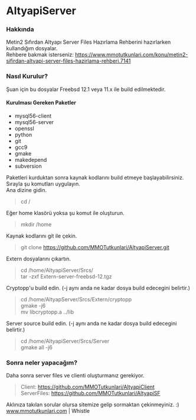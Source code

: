 # AltyapiServer

### Hakkında ###
Metin2 Sıfırdan Altyapı Server Files Hazırlama Rehberini hazırlarken kullandığım dosyalar.                                                                                       
Rehbere bakmak isterseniz: https://www.mmotutkunlari.com/konu/metin2-sifirdan-altyapi-server-files-hazirlama-rehberi.7141

### Nasıl Kurulur? ####
Şuan için bu dosyalar Freebsd 12.1 veya 11.x ile build edilmektedir.
#### Kurulması Gereken Paketler ####
* mysql56-client
* mysql56-server
* openssl
* python
* git
* gcc9
* gmake
* makedepend
* subversion

Paketleri kurduktan sonra kaynak kodlarını build etmeye başlayabilirsiniz.                                                                                                       
Sırayla şu komutları uygulayın.                                                                                                                                                   
Ana dizine gidin.
> cd /

Eğer home klasörü yoksa şu komut ile oluşturun.
> mkdir /home

Kaynak kodlarını git ile çekin.
> git clone https://github.com/MMOTutkunlari/AltyapiServer.git

Extern dosyalarını çıkartın.
> cd /home/AltyapiServer/Srcs/                                                                                                                                                   
> tar -zxf Extern-server-freebsd-12.tgz

Cryptopp'u build edin. (-j aynı anda ne kadar dosya build edecegini belirtir.)
> cd /home/AltyapServer/Srcs/Extern/cryptopp                                                                                                                                     
> gmake -j6                                                                                                                                                                       
> mv libcryptopp.a ../lib                                                                                                                                                         

Server source build edin. (-j aynı anda ne kadar dosya build edecegini belirtir.)
> cd /home/AltyapiServer/Srcs/Server                                                                                                                                             
> gmake all -j6

### Sonra neler yapacağım? ###
Daha sonra server files ve clienti oluşturmanız gerekiyor. 
> Client: https://github.com/MMOTutkunlari/AltyapiClient                                                                                                                         
> ServerFiles: https://github.com/MMOTutkunlari/AltyapiSF

Aklınıza takılan sorular olursa sitemize gelip sormaktan çekinmeyiniz. :)                                                                                                         
www.mmotutkunlari.com | Whistle